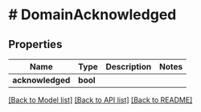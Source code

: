 # # DomainAcknowledged

## Properties

Name | Type | Description | Notes
------------ | ------------- | ------------- | -------------
**acknowledged** | **bool** |  |

[[Back to Model list]](../../README.md#models) [[Back to API list]](../../README.md#endpoints) [[Back to README]](../../README.md)
